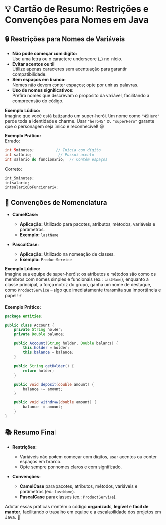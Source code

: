 # 💡 Cartão de Resumo: Restrições e Convenções para Nomes em Java

## 🔒 Restrições para Nomes de Variáveis
- **Não pode começar com dígito:**  
  Use uma letra ou o caractere underscore (_) no início.  
- **Evitar acentos ou til:**  
  Utilize apenas caracteres sem acentuação para garantir compatibilidade.  
- **Sem espaços em branco:**  
  Nomes não devem conter espaços; opte por unir as palavras.  
- **Uso de nomes significativos:**  
  Prefira nomes que descrevam o propósito da variável, facilitando a compreensão do código.  

 **Exemplo Lúdico:**  
 Imagine que você está batizando um super-herói. Um nome como `"45Hero"` perde toda a identidade e charme. Usar `"hero45"` ou `"superHero"` garante que o personagem seja único e reconhecível! 😃

 **Exemplo Prático:**  
 Errado:
 ```java
 int 5minutes;          // Inicia com dígito
 int salário;            // Possui acento
 int salario do funcionario;  // Contém espaços
 ```
 Correto:
 ```java
 int_5minutes;
 intsalario;
 intsalarioDoFuncionario;
 ```


## 🎨 Convenções de Nomenclatura
- **CamelCase:**  
  - **Aplicação:** Utilizado para pacotes, atributos, métodos, variáveis e parâmetros.  
  - **Exemplo:** `lastName`
  
- **PascalCase:**  
  - **Aplicação:** Utilizado na nomeação de classes.  
  - **Exemplo:** `ProductService`

 **Exemplo Lúdico:**  
 Imagine sua equipe de super-heróis: os atributos e métodos são como os membros com nomes simples e funcionais (ex.: `lastName`), enquanto a classe principal, a força motriz do grupo, ganha um nome de destaque, como `ProductService` – algo que imediatamente transmita sua importância e papel! ⚡

 **Exemplo Prático:**  
 ```java
 package entities;
 
 public class Account {
     private String holder;
     private Double balance;
 
     public Account(String holder, Double balance) {
         this.holder = holder;
         this.balance = balance;
     }
 
     public String getHolder() {
         return holder;
     }
 
     public void deposit(double amount) {
         balance += amount;
     }
 
     public void withdraw(double amount) {
         balance -= amount;
     }
 }
 ```



## 📚 Resumo Final
- **Restrições:**  
  - Variáveis não podem começar com dígitos, usar acentos ou conter espaços em branco.  
  - Opte sempre por nomes claros e com significado.
  
- **Convenções:**  
  - **CamelCase** para pacotes, atributos, métodos, variáveis e parâmetros (ex.: `lastName`).  
  - **PascalCase** para classes (ex.: `ProductService`).

Adotar essas práticas mantém o código **organizado**, **legível** e **fácil de manter**, facilitando o trabalho em equipe e a escalabilidade dos projetos em Java. 🚀